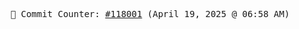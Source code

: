 <p align="center">
    <samp>
        📮 Commit Counter: <a href="https://github.com/Javascript-void0/Javascript-void0/commits/main">#118001</a> (April 19, 2025 @ 06:58 AM)
    </samp>
</p>